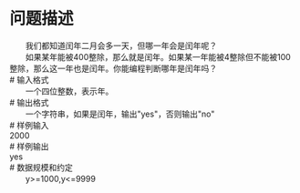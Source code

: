 <div id="pcont1" style="margin-top:20px; display:block;">

# 问题描述

<div class="pdcont">　　我们都知道闰年二月会多一天，但哪一年会是闰年呢？<br/>
　　如果某年能被400整除，那么就是闰年。如果某一年能被4整除但不能被100整除，那么这一年也是闰年。你能编程判断哪年是闰年吗？</div>
# 输入格式

<div class="pdcont">　　一个四位整数，表示年。</div>
# 输出格式

<div class="pdcont">　　一个字符串，如果是闰年，输出&#34;yes&#34;，否则输出&#34;no&#34;</div>
# 样例输入

<div class="pddata">2000</div>
# 样例输出

<div class="pddata">yes</div>
# 数据规模和约定

<div class="pdcont">　　y&gt;=1000,y&lt;=9999</div>

</div>